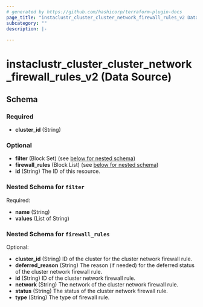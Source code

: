 ```yaml
---
# generated by https://github.com/hashicorp/terraform-plugin-docs
page_title: "instaclustr_cluster_cluster_network_firewall_rules_v2 Data Source - terraform-provider-instaclustr"
subcategory: ""
description: |-
  
---
```


# instaclustr_cluster_cluster_network_firewall_rules_v2 (Data Source)





<!-- schema generated by tfplugindocs -->
## Schema

### Required

- **cluster_id** (String)

### Optional

- **filter** (Block Set) (see [below for nested schema](#nestedblock--filter))
- **firewall_rules** (Block List) (see [below for nested schema](#nestedblock--firewall_rules))
- **id** (String) The ID of this resource.

<a id="nestedblock--filter"></a>
### Nested Schema for `filter`

Required:

- **name** (String)
- **values** (List of String)


<a id="nestedblock--firewall_rules"></a>
### Nested Schema for `firewall_rules`

Optional:

- **cluster_id** (String) ID of the cluster for the cluster network firewall rule.
- **deferred_reason** (String) The reason (if needed) for the deferred status of the cluster network firewall rule.
- **id** (String) ID of the cluster network firewall rule.
- **network** (String) The network of the cluster network firewall rule.
- **status** (String) The status of the cluster network firewall rule.
- **type** (String) The type of firewall rule.


